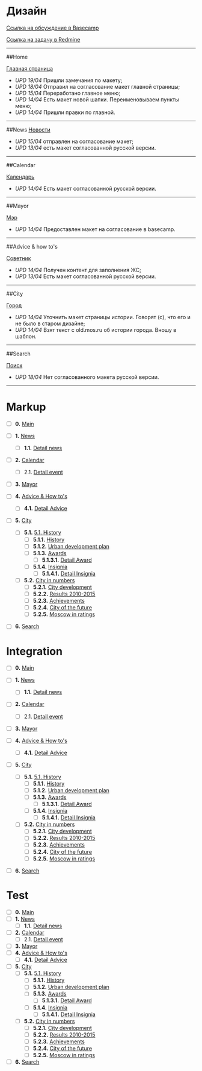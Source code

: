 # Дизайн

[Ссылка на обсуждение в Basecamp](https://basecamp.com/2977927/projects/9767040/todos/231219955)

[Ссылка на задачу в Redmine](https://redmine.notamedia.ru/issues/67954)

---

##Home

[Главная страница](0_Home/index.html)

* *UPD 19/04* Пришли замечания по макету;
* *UPD 18/04* Отправил на согласование макет главной страницы;
* *UPD 15/04* Переработано главное меню;
* *UPD 14/04* Есть макет новой шапки. Переименовываем пункты меню;
* *UPD 14/04* Пришли правки по главной.

---

##News
[Новости](1_News/index.html)

* *UPD 15/04* отправлен на согласование макет;
* *UPD 13/04* есть макет согласованной русской версии.

---

##Calendar

[Календарь](2_Calendar/index.html)

* *UPD 14/04* Есть макет согласованной русской версии.

---

##Mayor

[Мэр](3_Mayor/index.html)


* *UPD 14/04* Предоставлен макет на согласование в basecamp.

 ---

##Advice & how to's

[Советник](4_Advisor/index.html)

* *UPD 14/04* Получен контент для заполнения ЖС;
* *UPD 13/04* Есть макет согласованной русской версии.

---

##City

[Город](5_City/index.html)

* *UPD 14/04* Уточнить макет страницы истории. Говорят (с), что его и не было в старом дизайне;
* *UPD 14/04* Взят текст с old.mos.ru об истории города. Вношу в шаблон.

---

##Search

[Поиск](6_Search/index.html)

* *UPD 18/04* Нет согласованного макета русской версии.

---

# Markup 

* [ ] **0.** [Main](https://www.mos.ru)
* [ ] **1.** [News](https://www.mos.ru/news/)
	* [ ] **1.1.** [Detail news]()
* [ ] **2.** [Calendar](https://www.mos.ru/calendar/)
	* [ ] 2.1. [Detail event]()
* [ ] **3.** [Mayor](https://www.mos.ru/mayor/biography/)
* [ ] **4.** [Advice & How to's](https://www.mos.ru/advisor/popular/)
	* [ ] **4.1.** [Detail Advice]()
* [ ] **5.** [City](https://www.mos.ru/city)
	* [ ] **5.1.** [5.1. History](https://www.mos.ru/city/about/)
		* [ ] **5.1.1.** [History](https://www.mos.ru/city/about/)
		* [ ] **5.1.2.** [Urban development plan](https://www.mos.ru/city/about/plan/)
		* [ ] **5.1.3.** [Awards](https://www.mos.ru/city/about/honors/)
			* [ ] **5.1.3.1.** [Detail Award]()
		* [ ] **5.1.4.** [Insignia](https://www.mos.ru/city/about/symbols/)
			* [ ] **5.1.4.1.** [Detail Insignia]()
	* [ ] **5.2.** [City in numbers]()
		* [ ] **5.2.1.** [City development](https://www.mos.ru/city/progress/programs/)
		* [ ] **5.2.2.** [Results 2010-2015](https://www.mos.ru/city/progress/result/)
		* [ ] **5.2.3.** [Achievements](https://www.mos.ru/city/progress/data/info/)
		* [ ] **5.2.4.** [City of the future](https://www.mos.ru/city/progress/future/info/)
		* [ ] **5.2.5.** [Moscow in ratings](https://www.mos.ru/city/progress/rates/)
* [ ] **6.** [Search](https://www.mos.ru/search/f/common/p/1/q/карта/)


# Integration   

* [ ] **0.** [Main](https://www.mos.ru)
* [ ] **1.** [News](https://www.mos.ru/news/)
	* [ ] **1.1.** [Detail news]()
* [ ] **2.** [Calendar](https://www.mos.ru/calendar/)
	* [ ] 2.1. [Detail event]()
* [ ] **3.** [Mayor](https://www.mos.ru/mayor/biography/)
* [ ] **4.** [Advice & How to's](https://www.mos.ru/advisor/popular/)
	* [ ] **4.1.** [Detail Advice]()
* [ ] **5.** [City](https://www.mos.ru/city)
	* [ ] **5.1.** [5.1. History](https://www.mos.ru/city/about/)
		* [ ] **5.1.1.** [History](https://www.mos.ru/city/about/)
		* [ ] **5.1.2.** [Urban development plan](https://www.mos.ru/city/about/plan/)
		* [ ] **5.1.3.** [Awards](https://www.mos.ru/city/about/honors/)
			* [ ] **5.1.3.1.** [Detail Award]()
		* [ ] **5.1.4.** [Insignia](https://www.mos.ru/city/about/symbols/)
			* [ ] **5.1.4.1.** [Detail Insignia]()
	* [ ] **5.2.** [City in numbers]()
		* [ ] **5.2.1.** [City development](https://www.mos.ru/city/progress/programs/)
		* [ ] **5.2.2.** [Results 2010-2015](https://www.mos.ru/city/progress/result/)
		* [ ] **5.2.3.** [Achievements](https://www.mos.ru/city/progress/data/info/)
		* [ ] **5.2.4.** [City of the future](https://www.mos.ru/city/progress/future/info/)
		* [ ] **5.2.5.** [Moscow in ratings](https://www.mos.ru/city/progress/rates/)
* [ ] **6.** [Search](https://www.mos.ru/search/f/common/p/1/q/карта/)



# Test   

* [ ] **0.** [Main](https://www.mos.ru)
* [ ] **1.** [News](https://www.mos.ru/news/)
	* [ ] **1.1.** [Detail news]()
* [ ] **2.** [Calendar](https://www.mos.ru/calendar/)
	* [ ] 2.1. [Detail event]()
* [ ] **3.** [Mayor](https://www.mos.ru/mayor/biography/)
* [ ] **4.** [Advice & How to's](https://www.mos.ru/advisor/popular/)
	* [ ] **4.1.** [Detail Advice]()
* [ ] **5.** [City](https://www.mos.ru/city)
	* [ ] **5.1.** [5.1. History](https://www.mos.ru/city/about/)
		* [ ] **5.1.1.** [History](https://www.mos.ru/city/about/)
		* [ ] **5.1.2.** [Urban development plan](https://www.mos.ru/city/about/plan/)
		* [ ] **5.1.3.** [Awards](https://www.mos.ru/city/about/honors/)
			* [ ] **5.1.3.1.** [Detail Award]()
		* [ ] **5.1.4.** [Insignia](https://www.mos.ru/city/about/symbols/)
			* [ ] **5.1.4.1.** [Detail Insignia]()
	* [ ] **5.2.** [City in numbers]()
		* [ ] **5.2.1.** [City development](https://www.mos.ru/city/progress/programs/)
		* [ ] **5.2.2.** [Results 2010-2015](https://www.mos.ru/city/progress/result/)
		* [ ] **5.2.3.** [Achievements](https://www.mos.ru/city/progress/data/info/)
		* [ ] **5.2.4.** [City of the future](https://www.mos.ru/city/progress/future/info/)
		* [ ] **5.2.5.** [Moscow in ratings](https://www.mos.ru/city/progress/rates/)
* [ ] **6.** [Search](https://www.mos.ru/search/f/common/p/1/q/карта/)